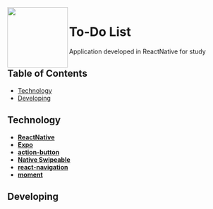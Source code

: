 <img src="https://image.ibb.co/iL9ytd/icon_512.png" width="137px" height="137px" align="left"/>

# To-Do List
Application developed in ReactNative for study

## Table of Contents

- [Technology](#technology)
- [Developing](#developing)



## Technology

- **[ReactNative](https://github.com/facebook/react-native)**
- **[Expo](https://github.com/expo/expo)**
- **[action-button](https://github.com/mastermoo/react-native-action-button)**
- **[Native Swipeable](https://github.com/jshanson7/react-native-swipeable)**
- **[react-navigation](https://github.com/react-navigation/react-navigation)**
- **[moment](https://github.com/moment/moment)**

## Developing
